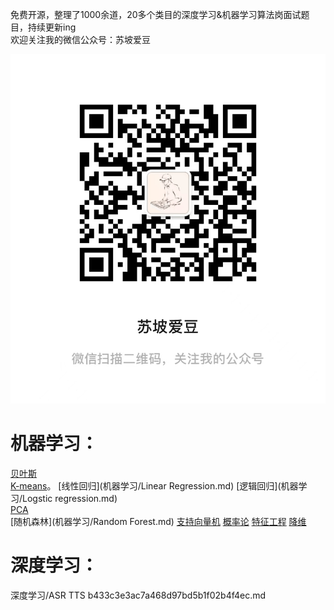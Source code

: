 免费开源，整理了1000余道，20多个类目的深度学习&机器学习算法岗面试题目，持续更新ing  
欢迎关注我的微信公众号：苏坡爱豆

![Untitled](readme%20md%2059479e695dc044bd8bf6ce7f3942924b/Untitled.png)

# 机器学习：
[贝叶斯](机器学习/Bayes.md)  
[K-means](机器学习/K-means.md)。
[线性回归](机器学习/Linear Regression.md)
[逻辑回归](机器学习/Logstic regression.md)  
[PCA](机器学习/PCA.md)  
[随机森林](机器学习/Random Forest.md)
[支持向量机](机器学习/SVM.md)
[概率论](机器学习/概率论.md)
[特征工程](机器学习/特征工程.md)
[降维](机器学习/降维.md)


# 深度学习：
深度学习/ASR TTS b433c3e3ac7a468d97bd5b1f02b4f4ec.md
